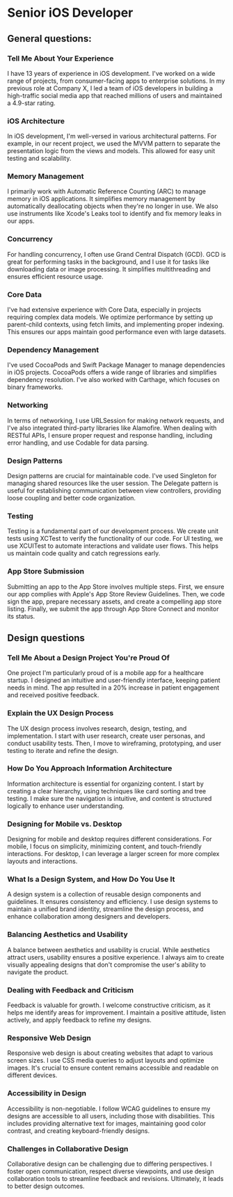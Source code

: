# Senior iOS Developer

## General questions:

### Tell Me About Your Experience
I have 13 years of experience in iOS development. I've worked on a wide range of projects, from consumer-facing apps to enterprise solutions. In my previous role at Company X, I led a team of iOS developers in building a high-traffic social media app that reached millions of users and maintained a 4.9-star rating.

### iOS Architecture
In iOS development, I'm well-versed in various architectural patterns. For example, in our recent project, we used the MVVM pattern to separate the presentation logic from the views and models. This allowed for easy unit testing and scalability.

### Memory Management
I primarily work with Automatic Reference Counting (ARC) to manage memory in iOS applications. It simplifies memory management by automatically deallocating objects when they're no longer in use. We also use instruments like Xcode's Leaks tool to identify and fix memory leaks in our apps.

### Concurrency
For handling concurrency, I often use Grand Central Dispatch (GCD). GCD is great for performing tasks in the background, and I use it for tasks like downloading data or image processing. It simplifies multithreading and ensures efficient resource usage.

### Core Data
I've had extensive experience with Core Data, especially in projects requiring complex data models. We optimize performance by setting up parent-child contexts, using fetch limits, and implementing proper indexing. This ensures our apps maintain good performance even with large datasets.

### Dependency Management
I've used CocoaPods and Swift Package Manager to manage dependencies in iOS projects. CocoaPods offers a wide range of libraries and simplifies dependency resolution. I've also worked with Carthage, which focuses on binary frameworks.

### Networking
In terms of networking, I use URLSession for making network requests, and I've also integrated third-party libraries like Alamofire. When dealing with RESTful APIs, I ensure proper request and response handling, including error handling, and use Codable for data parsing.

### Design Patterns
Design patterns are crucial for maintainable code. I've used Singleton for managing shared resources like the user session. The Delegate pattern is useful for establishing communication between view controllers, providing loose coupling and better code organization.

### Testing
Testing is a fundamental part of our development process. We create unit tests using XCTest to verify the functionality of our code. For UI testing, we use XCUITest to automate interactions and validate user flows. This helps us maintain code quality and catch regressions early.

### App Store Submission
Submitting an app to the App Store involves multiple steps. First, we ensure our app complies with Apple's App Store Review Guidelines. Then, we code sign the app, prepare necessary assets, and create a compelling app store listing. Finally, we submit the app through App Store Connect and monitor its status.

## Design questions

### Tell Me About a Design Project You're Proud Of
One project I'm particularly proud of is a mobile app for a healthcare startup. I designed an intuitive and user-friendly interface, keeping patient needs in mind. The app resulted in a 20% increase in patient engagement and received positive feedback.

### Explain the UX Design Process
The UX design process involves research, design, testing, and implementation. I start with user research, create user personas, and conduct usability tests. Then, I move to wireframing, prototyping, and user testing to iterate and refine the design.

### How Do You Approach Information Architecture
Information architecture is essential for organizing content. I start by creating a clear hierarchy, using techniques like card sorting and tree testing. I make sure the navigation is intuitive, and content is structured logically to enhance user understanding.

### Designing for Mobile vs. Desktop
Designing for mobile and desktop requires different considerations. For mobile, I focus on simplicity, minimizing content, and touch-friendly interactions. For desktop, I can leverage a larger screen for more complex layouts and interactions.

### What Is a Design System, and How Do You Use It
A design system is a collection of reusable design components and guidelines. It ensures consistency and efficiency. I use design systems to maintain a unified brand identity, streamline the design process, and enhance collaboration among designers and developers.

### Balancing Aesthetics and Usability
A balance between aesthetics and usability is crucial. While aesthetics attract users, usability ensures a positive experience. I always aim to create visually appealing designs that don't compromise the user's ability to navigate the product.

### Dealing with Feedback and Criticism
Feedback is valuable for growth. I welcome constructive criticism, as it helps me identify areas for improvement. I maintain a positive attitude, listen actively, and apply feedback to refine my designs.

### Responsive Web Design
Responsive web design is about creating websites that adapt to various screen sizes. I use CSS media queries to adjust layouts and optimize images. It's crucial to ensure content remains accessible and readable on different devices.

### Accessibility in Design
Accessibility is non-negotiable. I follow WCAG guidelines to ensure my designs are accessible to all users, including those with disabilities. This includes providing alternative text for images, maintaining good color contrast, and creating keyboard-friendly designs.

### Challenges in Collaborative Design
Collaborative design can be challenging due to differing perspectives. I foster open communication, respect diverse viewpoints, and use design collaboration tools to streamline feedback and revisions. Ultimately, it leads to better design outcomes.


